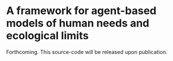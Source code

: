 # A framework for agent-based models of human needs and ecological limits

Forthcoming. This source-code will be released upon publication.
